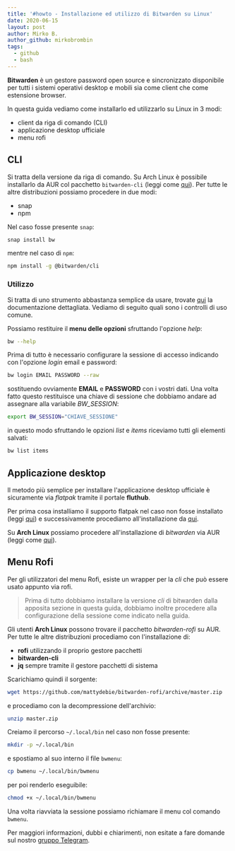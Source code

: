 ```yaml
---
title: '#howto - Installazione ed utilizzo di Bitwarden su Linux'
date: 2020-06-15
layout: post
author: Mirko B.
author_github: mirkobrombin
tags:
  - github  
  - bash
---
```

**Bitwarden** è un gestore password open source e sincronizzato disponibile per tutti i sistemi operativi desktop e mobili sia come client che come estensione browser.

In questa guida vediamo come installarlo ed utilizzarlo su Linux in 3 modi:
- client da riga di comando (CLI)
- applicazione desktop ufficiale
- menu rofi

## CLI
Si tratta della versione da riga di comando. Su Arch Linux è possibile installarlo da AUR col pacchetto `bitwarden-cli` (leggi come <a href="https://linuxhub.it/articles/howto-introduzione-alla-aur-e-aur-helper">qui</a>). Per tutte le altre distribuzioni possiamo procedere in due modi:
- snap
- npm

Nel caso fosse presente `snap`:

```bash
snap install bw
```

mentre nel caso di `npm`:

```bash
npm install -g @bitwarden/cli
```

### Utilizzo
Si tratta di uno strumento abbastanza semplice da usare, trovate <a href="https://bitwarden.com/help/article/cli/">qui</a> la documentazione dettagliata. Vediamo di seguito quali sono i controlli di uso comune.

Possiamo restituire il **menu delle opzioni** sfruttando l'opzione *help*:

```bash
bw --help
```

Prima di tutto è necessario configurare la sessione di accesso indicando con l'opzione *login* email e password:

```bash
bw login EMAIL PASSWORD --raw
```

sostituendo ovviamente **EMAIL** e **PASSWORD** con i vostri dati. Una volta fatto questo restituisce una chiave di sessione che dobbiamo andare ad assegnare alla variabile *BW_SESSION*:

```bash
export BW_SESSION="CHIAVE_SESSIONE"
```

in questo modo sfruttando le opzioni *list* e *items* riceviamo tutti gli elementi salvati:

```bash
bw list items
```

## Applicazione desktop
Il metodo più semplice per installare l'applicazione desktop ufficiale è sicuramente via *flatpak* tramite il portale **fluthub**.

Per prima cosa installiamo il supporto flatpak nel caso non fosse installato (leggi <a href="https://linuxhub.it/articles/howto-installazione-di-flatpak-e-configurazione-di-flathub">qui</a>) e successivamente procediamo all'installazione da <a href="https://flathub.org/apps/details/com.bitwarden.desktop">qui</a>.

Su **Arch Linux** possiamo procedere all'installazione di *bitwarden* via AUR (leggi come <a href="https://linuxhub.it/articles/howto-introduzione-alla-aur-e-aur-helper">qui</a>).

## Menu Rofi
Per gli utilizzatori del menu Rofi, esiste un wrapper per la *cli* che può essere usato appunto via rofi. 

> Prima di tutto dobbiamo installare la versione *cli* di bitwarden dalla apposita sezione in questa guida, dobbiamo inoltre procedere alla configurazione della sessione come indicato nella guida.

Gli utenti **Arch Linux** possono trovare il pacchetto *bitwarden-rofi* su AUR. Per tutte le altre distribuzioni procediamo con l'installazione di:
- **rofi** utilizzando il proprio gestore pacchetti
- **bitwarden-cli**
- **jq** sempre tramite il gestore pacchetti di sistema

Scarichiamo quindi il sorgente:

```bash
wget https://github.com/mattydebie/bitwarden-rofi/archive/master.zip
```

e procediamo con la decompressione dell'archivio:

```bash
unzip master.zip
```

Creiamo il percorso `~/.local/bin` nel caso non fosse presente:

```bash
mkdir -p ~/.local/bin
```

e spostiamo al suo interno il file `bwmenu`:

```bash
cp bwmenu ~/.local/bin/bwmenu
```

per poi renderlo eseguibile:

```bash
chmod +x ~/.local/bin/bwmenu
```

Una volta riavviata la sessione possiamo richiamare il menu col comando `bwmenu`.

Per maggiori informazioni, dubbi e chiarimenti, non esitate a fare domande sul nostro [gruppo Telegram](https://t.me/linuxpeople).